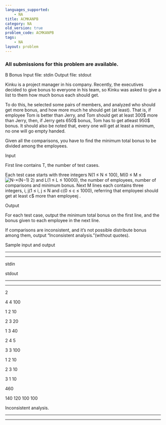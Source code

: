 ```yaml
---
languages_supported:
    - NA
title: ACMKANPB
category: NA
old_version: true
problem_code: ACMKANPB
tags:
    - NA
layout: problem
---
```

###  All submissions for this problem are available. 

  <a id="x1-3r2" name="x1-3r2"></a> B  Bonus  Input file: stdin Output file: stdout  

  

    

Kinku is a project manager in his company. Recently, the executives decided to give bonus to everyone in his team, so Kinku was asked to give a list to them how much bonus each should get.

To do this, he selected some pairs of members, and analyzed who should get more bonus, and how more much he should get (at least). That is, if employee Tom is better than Jerry, and Tom should get at least 300$ more than Jerry, then, if Jerry gets 650$ bonus, Tom has to get atleast 950$ bonus. It should also be noted that, every one will get at least a minimum, no one will go empty handed.

Given all the comparisons, you have to find the minimum total bonus to be divided among the employees.

Input

First line contains T, the number of test cases.

Each test case starts with three integers N(1 ≤ N ≤ 100), M(0 ≤ M ≤![N-×(N−1) 2](/download/problemset0x.png)) and L(1 ≤ L ≤ 10000), the number of employees, number of comparisons and minimum bonus. Next M lines each contains three integers, i, j(1 ≤ i, j ≤ N and c(0 ≤ c ≤ 1000), referring that employeei should get at least c$ more than employeej .

Output

For each test case, output the minimum total bonus on the first line, and the bonus given to each employee in the next line.

If comparisons are inconsistent, and it’s not possible distribute bonus among them, output “Inconsistent analysis.”(without quotes).

Sample input and output

 - - - - - -

 - - - - - -

  stdin 

   stdout 

  - - - - - -

 - - - - - -

 2

4 4 100

1 2 10

2 3 20

1 3 40

2 4 5

3 3 100

1 2 10

2 3 10

3 1 10

 

  460

140 120 100 100

Inconsistent analysis.

 

  - - - - - -

 - - - - - -